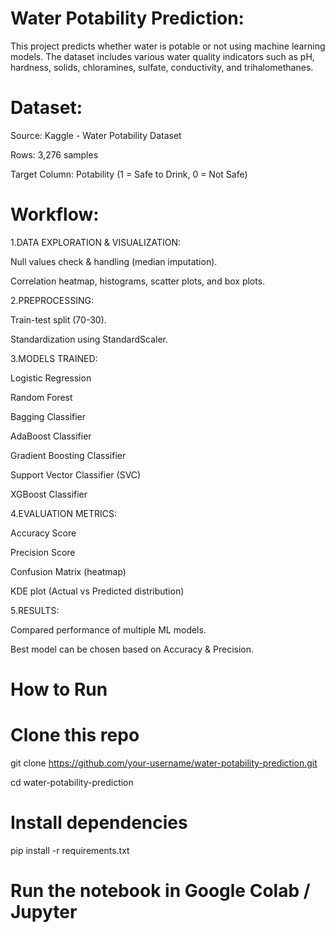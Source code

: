 # Water Potability Prediction:

This project predicts whether water is potable or not using machine learning models. The dataset includes various water quality indicators such as pH, hardness, solids, chloramines, sulfate, conductivity, and trihalomethanes.


# Dataset:

Source: Kaggle - Water Potability Dataset

Rows: 3,276 samples

Target Column: Potability (1 = Safe to Drink, 0 = Not Safe)


# Workflow:

1.DATA EXPLORATION & VISUALIZATION:

Null values check & handling (median imputation).

Correlation heatmap, histograms, scatter plots, and box plots.


2.PREPROCESSING:

Train-test split (70-30).

Standardization using StandardScaler.


3.MODELS TRAINED:

Logistic Regression

Random Forest

Bagging Classifier

AdaBoost Classifier

Gradient Boosting Classifier

Support Vector Classifier (SVC)

XGBoost Classifier


4.EVALUATION METRICS:

Accuracy Score

Precision Score

Confusion Matrix (heatmap)

KDE plot (Actual vs Predicted distribution)


5.RESULTS:

Compared performance of multiple ML models.

Best model can be chosen based on Accuracy & Precision.

# How to Run
# Clone this repo
git clone https://github.com/your-username/water-potability-prediction.git

cd water-potability-prediction

# Install dependencies
pip install -r requirements.txt

# Run the notebook in Google Colab / Jupyter

